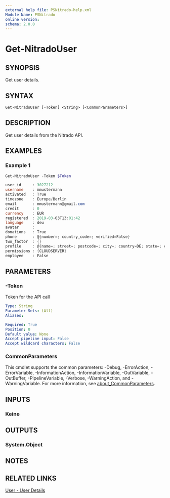 ```yaml
---
external help file: PSNitrado-help.xml
Module Name: PSNitrado
online version:
schema: 2.0.0
---
```


# Get-NitradoUser

## SYNOPSIS
Get user details.

## SYNTAX

```
Get-NitradoUser [-Token] <String> [<CommonParameters>]
```

## DESCRIPTION
Get user details from the Nitrado API.

## EXAMPLES

### Example 1
```powershell
Get-NitradoUser -Token $Token

user_id     : 3027212
username    : mmustermann
activated   : True
timezone    : Europe/Berlin
email       : mmustermann@gmail.com
credit      : 0
currency    : EUR
registered  : 2019-03-03T13:01:42
language    : deu
avatar      :
donations   : True
phone       : @{number=; country_code=; verified=False}
two_factor  : {}
profile     : @{name=; street=; postcode=; city=; country=DE; state=; country_and_state_verified=True}
permissions : {CLOUDSERVER}
employee    : False
```


## PARAMETERS

### -Token
Token for the API call

```yaml
Type: String
Parameter Sets: (All)
Aliases:

Required: True
Position: 0
Default value: None
Accept pipeline input: False
Accept wildcard characters: False
```

### CommonParameters
This cmdlet supports the common parameters: -Debug, -ErrorAction, -ErrorVariable, -InformationAction, -InformationVariable, -OutVariable, -OutBuffer, -PipelineVariable, -Verbose, -WarningAction, and -WarningVariable. For more information, see [about_CommonParameters](http://go.microsoft.com/fwlink/?LinkID=113216).

## INPUTS

### Keine

## OUTPUTS

### System.Object
## NOTES

## RELATED LINKS
[User - User Details](https://doc.nitrado.net/#api-User-Details)
